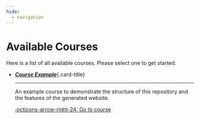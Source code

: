 ```yaml
---
hide:
  - navigation
---
```


# Available Courses

Here is a list of all available courses. Please select one to get started.

<div class="grid cards" markdown>

-   [___Course Example___](/en/course-example/){.card-title}

    ---
    An example course to demonstrate the structure of this repository and the features of the generated website.

    [:octicons-arrow-right-24: Go to course](/en/course-example/)

</div>
